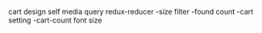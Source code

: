 cart design self
media query
redux-reducer
-size filter
-found count
-cart setting
-cart-count
font size
